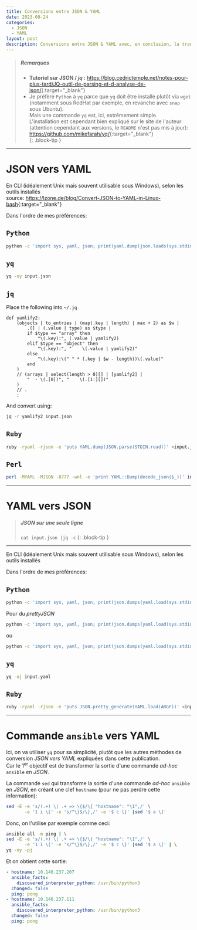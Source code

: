 ```yaml
---
title: Conversions entre JSON & YAML
date: 2023-09-24
categories: 
  - JSON
  - YAML
layout: post
description: Conversions entre JSON & YAML avec, en conclusion, la transformation de la sortie de la commande ad-hoc ansible en YAML
---
```


> ##### Remarques
> 
> - **Tutoriel sur JSON / *jq* :** <https://blog.cedrictemple.net/notes-pour-plus-tard/JQ-outil-de-parsing-et-d-analyse-de-json/>{:target="_blank"}
> - Je préfère `Python` à `yq` parce que `yq` doit être installé plutôt via `wget` (notamment sous RedHat par exemple, en revanche avec `snap` sous Ubuntu).  
>   Mais une commande `yq` est, ici, extrêmement simple.  
>   L'installation est cependant bien expliqué sur le site de l'auteur (attention cependant aux versions, le `README` n'est pas mis à jour): <https://github.com/mikefarah/yq/>{:target="_blank"}  
{: .block-tip }

---

JSON vers YAML
==============

En CLI (idéalement Unix mais souvent utilisable sous Windows), selon les outils installés  
source: <https://lzone.de/blog/Convert-JSON-to-YAML-in-Linux-bash>{:target="_blank"}  

Dans l'ordre de mes préférences:

## `Python`
```sh
python -c 'import sys, yaml, json; print(yaml.dump(json.loads(sys.stdin.read())))' <input.json
```

## `yq`
```sh
yq -oy input.json
```

## `jq`
Place the following into `~/.jq`
```
def yamlify2:
    (objects | to_entries | (map(.key | length) | max + 2) as $w |
        .[] | (.value | type) as $type |
        if $type == "array" then
            "\(.key):", (.value | yamlify2)
        elif $type == "object" then
            "\(.key):", "    \(.value | yamlify2)"
        else
            "\(.key):\(" " * (.key | $w - length))\(.value)"
        end
    )
    // (arrays | select(length > 0)[] | [yamlify2] |
        "  - \(.[0])", "    \(.[1:][])"
    )
    // .
    ;
```
And convert using:
```sh
jq -r yamlify2 input.json
```

## `Ruby`
```sh
ruby -ryaml -rjson -e 'puts YAML.dump(JSON.parse(STDIN.read))' <input.json
```

## `Perl`
```sh
perl -MYAML -MJSON -0777 -wnl -e 'print YAML::Dump(decode_json($_))' input.json
```

---

YAML vers JSON
==============

> ##### JSON sur une seule ligne
> `cat input.json |jq -c`
{: .block-tip }

---

En CLI (idéalement Unix mais souvent utilisable sous Windows), selon les outils installés  

Dans l'ordre de mes préférences:  

## `Python`
```sh
python -c 'import sys, yaml, json; print(json.dumps(yaml.load(sys.stdin.read(),Loader=yaml.FullLoader)))' <input.yaml
```
Pour du *prettyJSON*
```sh
python -c 'import sys, yaml, json; print(json.dumps(yaml.load(sys.stdin.read(),Loader=yaml.FullLoader),indent=2))' <input.yaml
```
ou
```sh
python -c 'import sys, yaml, json; print(json.dumps(yaml.load(sys.stdin.read(),Loader=yaml.FullLoader)))' <input.yaml | jq
```

## `yq`
```sh
yq -oj input.yaml
```

## `Ruby`
```sh
ruby -ryaml -rjson -e 'puts JSON.pretty_generate(YAML.load(ARGF))' <input.yaml
```

---

Commande `ansible` vers YAML
============================

Ici, on va utiliser `yq` pour sa simplicité, plutôt que les autres méthodes de conversion *JSON vers YAML* expliquées dans cette publication.  
Car le 1<sup>er</sup> objectif est de transformer la sortie d'une commande *ad-hoc* `ansible` en *JSON*.  

La commande `sed` qui transforme la sortie d'une commande *ad-hoc* `ansible` en *JSON*, en créant une clef `hostname` (pour ne pas perdre cette information):
```sh
sed -E -e 's/(.+) \| .+ => \{$/\{ "hostname": "\1",/' \
       -e '1 i \[' -e 's/^\}$/\},/' -e '$ c \}' |sed '$ a \]'
```
Donc, on l'utilise par exemple comme ceci:
```sh
ansible all -m ping | \
sed -E -e 's/(.+) \| .+ => \{$/\{ "hostname": "\1",/' \
       -e '1 i \[' -e 's/^\}$/\},/' -e '$ c \}' |sed '$ a \]' | \
yq -oy -pj
```
Et on obtient cette sortie:
```yaml
- hostname: 10.146.237.207
  ansible_facts:
    discovered_interpreter_python: /usr/bin/python3
  changed: false
  ping: pong
- hostname: 10.146.237.111
  ansible_facts:
    discovered_interpreter_python: /usr/bin/python3
  changed: false
  ping: pong
```
